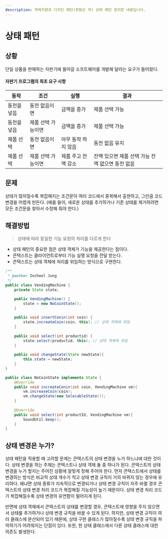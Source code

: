 ```yaml
---
description: 객체지향과 디자인 패턴(최범균 저) 상태 패턴 정리한 내용입니다.
---
```


# 상태 패턴

## 상황

단일 상품을 판매하는 자판기에 들어갈 소프트웨어를 개발해 달라는 요구가 들어왔다.

#### 자판기 프로그램의 최초 요구 사항&#x20;

| 동작     | 조건         | 실행          | 결과                           |
| ------ | ---------- | ----------- | ---------------------------- |
| 동전을 넣음 | 동전 없음이면    | 금액을 증가      | 제품 선택 가능                     |
| 동전을 넣음 | 제품 선택 가능이면 | 금액을 증가      | 제품 선택 가능                     |
| 제품 선택  | 동전 없음이면    | 아무 동작 하지 않음 | 동전 없음 유지                     |
| 제품 선택  | 제품 선택 가능이면 | 제품 주고 잔액 감소 | 잔액 있으면 제품 선택 가능 잔액 없으면 동전 없음 |

## 문제

상태가 많아질수록 복잡해지는 조건문이 여러 코드에서 중복해서 출현하고, 그만큼 코드 변경을 어렵게 만든다. (예를 들어, 새로운 상태를 추가하거나 기존 상태를 제거하려면 모든 조건문을 찾아서 수정해 줘야 한다.)

## 해결방법

> 상태에 따라 동일한 기능 요청의 처리를 다르게 한다

* 상태 패턴의 중요한 점은 상태 객체가 기능을 제공한다는 점이다.
* 콘텍스트는 클라이언트로부터 기능 실행 요청을 전달 받는다.
* 콘텍스트는 상태 객체에 처리를 위임하는 방식으로 구현한다.

```java
/**
 * @author Incheol Jung
 */
public class VendingMachine {
    private State state;

    public VendingMachine() {
        state = new NoCoinState();
    }
    
    public void insertConin(int coin) {
        state.increateCoin(coin, this); // 상태 객체에 위임
    }
    
    public void select(int productid) {
        state.select(productid, this); // 상태 객체에 위임
    }
    
    public void changeState(State newState){
        this.state = newState;
    }
}

public class NoCoinState implements State {
    @Override
    public void increateConin(int coin, VendingMachine vm){
        vm.increaseCoin(coin);
        vm.changeState(new SelecableState());
    }
    
    @Override
    public void select(int productId, VendingMachine vm){
        SoundUtil.beep();
    }
}
```

## 상태 변경은 누가?

상태 패턴을 적용할 때 고려할 문제는 콘텍스트의 상태 변경을 누가 하느냐에 대한 것이다. 상태 변경을 하는 주체는 콘텍스트나 상태 객체 둘 중 하나가 된다. 콘텍스트의 상태 변경을 누가 할지는 주어진 상황에 알맞게 정해 주어야 한다. 먼저 콘텍스트에서 상태를 변경하는 방식은 비교적 상태 개수가 적고 상태 변경 규칙이 거의 바뀌지 않는 경우에 유리하다. 왜냐면 상태 종류가 지속적으로 변경되거나 상태 변경 규칙이 자주 바뀔 경우 콘텍스트의 상태 변경 처리 코드가 복잡해질 가능성이 높기 때문이다. 상태 변경 처리 코드가 복잡해질수록 상태 변경의 유연함이 떨어지게 된다.

반면에 상태 객체에서 콘텍스트의 상태를 변경할 경우, 콘텍스트에 영향을 주지 않으면서 상태를 추가하거나 상태 변경 규칙을 바꿀 수 있게 된다. 하지만, 상태 변경 규칙이 여러 클래스에 분산되어 있기 때문에, 상태 구현 클래스가 많아질수록 상태 변경 규칙을 파악하기가 어려워지는 단점이 있다. 또한, 한 상태 클래스에서 다른 상태 클래스에 대한 의존도 발생한다.
